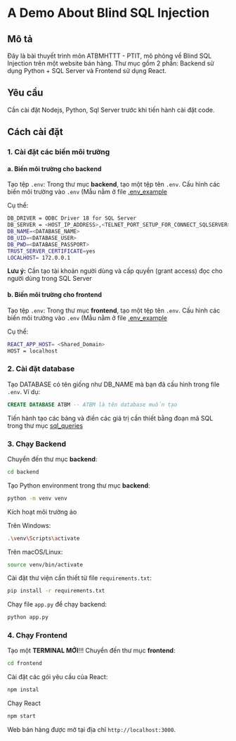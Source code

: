 # A Demo About Blind SQL Injection
## Mô tả
Đây là bài thuyết trình môn ATBMHTTT - PTIT, mô phỏng về Blind SQL Injection trên một website bán hàng. Thư mục gồm 2 phần: Backend sử dụng Python + SQL Server và Frontend sử dụng React.

## Yêu cầu
Cần cài đặt Nodejs, Python, Sql Server trước khi tiến hành cài đặt code.

## Cách cài đặt

### 1. Cài đặt các biến môi trường
#### a. Biến môi trường cho **backend**
Tạo tệp ```.env```:
Trong thư mục **backend**, tạo một tệp tên ```.env```.
Cấu hình các biến môi trường vào ```.env``` (Mẫu nằm ở file [.env_example](https://github.com/haiphong-0132/BlindSQLInjectionProject-/blob/main/backend/.env_example)

Cụ thể:

```bash
DB_DRIVER = ODBC Driver 18 for SQL Server
DB_SERVER = <HOST_IP_ADDRESS>,<TELNET_PORT_SETUP_FOR_CONNECT_SQLSERVER>
DB_NAME=<DATABASE_NAME>
DB_UID=<DATABASE_USER>
DB_PWD=<DATABASE_PASSPORT>
TRUST_SERVER_CERTIFICATE=yes
LOCALHOST= 172.0.0.1
```
**Lưu ý:** Cần tạo tài khoản người dùng và cấp quyền (grant access) đọc cho người dùng trong SQL Server

#### b. Biến môi trường cho **frontend**
Tạo tệp ```.env```:
Trong thư mục **frontend**, tạo một tệp tên ```.env```.
Cấu hình các biến môi trường vào ```.env``` (Mẫu nằm ở file [.env_example](https://github.com/haiphong-0132/BlindSQLInjectionProject-/blob/main/frontend/.env_example)

Cụ thể:
```bash
REACT_APP_HOST= <Shared_Domain>
HOST = localhost
```

### 2. Cài đặt database

Tạo DATABASE có tên giống như DB_NAME mà bạn đã cấu hình trong file ```.env```.
Ví dụ:
```sql
CREATE DATABASE ATBM -- ATBM là tên database muốn tạo
```

Tiến hành tạo các bảng và điền các giá trị cần thiết bằng đoạn mã SQL trong thư mục [sql_queries](https://github.com/haiphong-0132/BlindSQLInjectionProject-/tree/main/sql_queries)

### 3. Chạy Backend

Chuyển đến thư mục **backend**:

```bash
cd backend
```
Tạo Python environment trong thư mục **backend**:

```bash
python -m venv venv
```
Kích hoạt môi trường ảo

Trên Windows:
```bash
.\venv\Scripts\activate
```
Trên macOS/Linux:
```bash
source venv/bin/activate
```
Cài đặt thư viện cần thiết từ file ```requirements.txt```:

```bash
pip install -r requirements.txt
```

Chạy file ```app.py``` để chạy backend:
```bash
python app.py
```

### 4. Chạy Frontend
Tạo một **TERMINAL MỚI**!!!
Chuyển đến thư mục **frontend**:
```bash
cd frontend
```
Cài đặt các gói yêu cầu của React:
```bash
npm instal
```
Chạy React
```bash
npm start
```
Web bán hàng được mở tại địa chỉ ```http://localhost:3000```.
